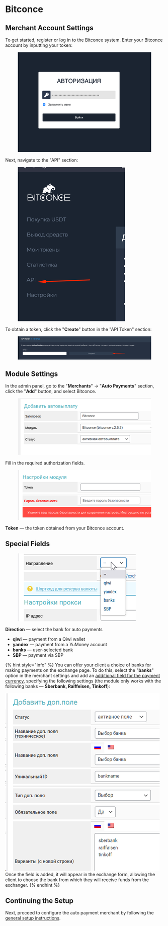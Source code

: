 # Bitconce

## Merchant Account Settings

To get started, register or log in to the Bitconce system. Enter your Bitconce account by inputting your token:

<figure><img src="../../../.gitbook/assets/изображение (116)_eng.png" alt="" width="563"><figcaption></figcaption></figure>

Next, navigate to the "API" section:

<figure><img src="../../../.gitbook/assets/изображение (92)_eng.png" alt="" width="341"><figcaption></figcaption></figure>

To obtain a token, click the "**Create**" button in the "API Token" section:

<figure><img src="../../../.gitbook/assets/изображение (100)_eng.png" alt=""><figcaption></figcaption></figure>

## Module Settings

In the admin panel, go to the "**Merchants**" -> "**Auto Payments**" section, click the "**Add**" button, and select Bitconce.

<figure><img src="../../../.gitbook/assets/image (1270)_eng.png" alt=""><figcaption></figcaption></figure>

Fill in the required authorization fields.

<figure><img src="../../../.gitbook/assets/image (1271)_eng.png" alt=""><figcaption></figcaption></figure>

**Token** — the token obtained from your Bitconce account.

## Special Fields

<figure><img src="../../../.gitbook/assets/image (1272)_eng.png" alt=""><figcaption></figcaption></figure>

**Direction** — select the bank for auto payments

* **qiwi** — payment from a Qiwi wallet
* **yandex** — payment from a YuMoney account
* **banks** — user-selected bank
* **SBP** — payment via SBP

{% hint style="info" %}
You can offer your client a choice of banks for making payments on the exchange page. To do this, select the "**banks**" option in the merchant settings and add an [additional field for the payment currency](https://premium.gitbook.io/rukovodstvo-polzovatelya/osnovnye-nastroiki/valyuty-i-napravleniya/dobavlenie-novoi-valyuty#vkladka-dop.-polya), specifying the following settings (the module only works with the following banks — **Sberbank, Raiffeisen, Tinkoff**):

![](<../../../.gitbook/assets/image (247)_eng.png>)\
Once the field is added, it will appear in the exchange form, allowing the client to choose the bank from which they will receive funds from the exchanger.
{% endhint %}

## Continuing the Setup

Next, proceed to configure the auto payment merchant by following the [general setup instructions](https://premium.gitbook.io/rukovodstvo-polzovatelya/osnovnye-nastroiki/merchanty-i-avtovyplaty/avtovyplaty/obshie-nastroiki-merchantov-avtovyplat).